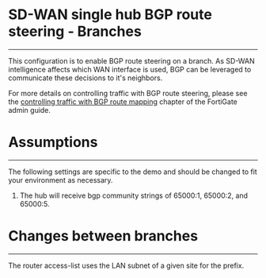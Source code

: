 # SD-WAN single hub BGP route steering - Branches
-----------

This configuration is to enable BGP route steering on a branch. As SD-WAN intelligence affects which WAN interface is used, BGP can be leveraged to communicate these decisions to it's neighbors.

For more details on controlling traffic with BGP route steering, please see the [controlling traffic with BGP route mapping](https://docs.fortinet.com/document/fortigate/7.0.5/administration-guide/256748/controlling-traffic-with-bgp-route-mapping-and-service-rules) chapter of the FortiGate admin guide. 

# Assumptions
-------------

The following settings are specific to the demo and should be changed to fit your environment as necessary.

1) The hub will receive bgp community strings of 65000:1, 65000:2, and 65000:5.


# Changes between branches
-------------
The router access-list uses the LAN subnet of a given site for the prefix.